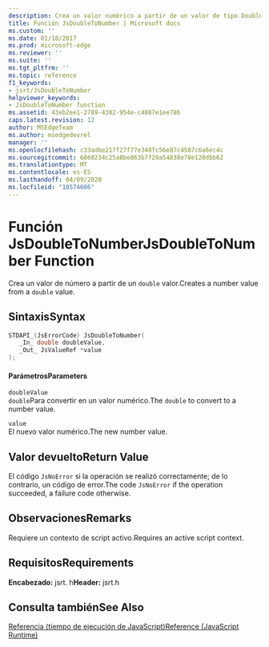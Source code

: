 ```yaml
---
description: Crea un valor numérico a partir de un valor de tipo Double.
title: Función JsDoubleToNumber | Microsoft docs
ms.custom: ''
ms.date: 01/18/2017
ms.prod: microsoft-edge
ms.reviewer: ''
ms.suite: ''
ms.tgt_pltfrm: ''
ms.topic: reference
f1_keywords:
- jsrt/JsDoubleToNumber
helpviewer_keywords:
- JsDoubleToNumber function
ms.assetid: 43eb2ee1-2789-4302-954e-c4087e1ee786
caps.latest.revision: 12
author: MSEdgeTeam
ms.author: msedgedevrel
manager: ''
ms.openlocfilehash: c33adbe217f27f77e348fc56e87c4587c6a6ec4c
ms.sourcegitcommit: 6860234c25a8be863b7f29a54838e78e120dbb62
ms.translationtype: MT
ms.contentlocale: es-ES
ms.lasthandoff: 04/09/2020
ms.locfileid: "10574606"
---
```

# <span data-ttu-id="181cd-103">Función JsDoubleToNumber</span><span class="sxs-lookup"><span data-stu-id="181cd-103">JsDoubleToNumber Function</span></span>
<span data-ttu-id="181cd-104">Crea un valor de número a partir de un `double` valor.</span><span class="sxs-lookup"><span data-stu-id="181cd-104">Creates a number value from a `double` value.</span></span>  
  
## <span data-ttu-id="181cd-105">Sintaxis</span><span class="sxs-lookup"><span data-stu-id="181cd-105">Syntax</span></span>  
  
```cpp  
STDAPI_(JsErrorCode) JsDoubleToNumber(  
   _In_ double doubleValue,  
   _Out_ JsValueRef *value  
);  
```  
  
#### <span data-ttu-id="181cd-106">Parámetros</span><span class="sxs-lookup"><span data-stu-id="181cd-106">Parameters</span></span>  
 `doubleValue`  
 <span data-ttu-id="181cd-107">`double`Para convertir en un valor numérico.</span><span class="sxs-lookup"><span data-stu-id="181cd-107">The `double` to convert to a number value.</span></span>  
  
 `value`  
 <span data-ttu-id="181cd-108">El nuevo valor numérico.</span><span class="sxs-lookup"><span data-stu-id="181cd-108">The new number value.</span></span>  
  
## <span data-ttu-id="181cd-109">Valor devuelto</span><span class="sxs-lookup"><span data-stu-id="181cd-109">Return Value</span></span>  
 <span data-ttu-id="181cd-110">El código `JsNoError` si la operación se realizó correctamente; de lo contrario, un código de error.</span><span class="sxs-lookup"><span data-stu-id="181cd-110">The code `JsNoError` if the operation succeeded, a failure code otherwise.</span></span>  
  
## <span data-ttu-id="181cd-111">Observaciones</span><span class="sxs-lookup"><span data-stu-id="181cd-111">Remarks</span></span>  
 <span data-ttu-id="181cd-112">Requiere un contexto de script activo.</span><span class="sxs-lookup"><span data-stu-id="181cd-112">Requires an active script context.</span></span>  
  
## <span data-ttu-id="181cd-113">Requisitos</span><span class="sxs-lookup"><span data-stu-id="181cd-113">Requirements</span></span>  
 <span data-ttu-id="181cd-114">**Encabezado:** jsrt. h</span><span class="sxs-lookup"><span data-stu-id="181cd-114">**Header:** jsrt.h</span></span>  
  
## <span data-ttu-id="181cd-115">Consulta también</span><span class="sxs-lookup"><span data-stu-id="181cd-115">See Also</span></span>  
 [<span data-ttu-id="181cd-116">Referencia (tiempo de ejecución de JavaScript)</span><span class="sxs-lookup"><span data-stu-id="181cd-116">Reference (JavaScript Runtime)</span></span>](../chakra-hosting/reference-javascript-runtime.md)